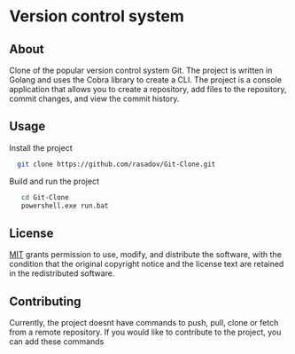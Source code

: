 # Version control system
## About
Clone of the popular version control system Git.
The project is written in Golang and uses the
Cobra library to create a CLI. The project is
a console application that allows you to create
a repository, add files to the repository, commit
changes, and view the commit history.

## Usage

Install the project
```bash
  git clone https://github.com/rasadov/Git-Clone.git
```
Build and run the project
```bash
   cd Git-Clone
   powershell.exe run.bat
```
## License
[MIT](https://choosealicense.com/licenses/mit/)
grants  permission to use, modify, and distribute
the software, with the condition that the original
copyright notice and the license text are retained
in the redistributed software.

## Contributing
Currently, the project doesnt have commands
to push, pull, clone or fetch from a remote
repository. If you would like to contribute
to the project, you can add these commands
